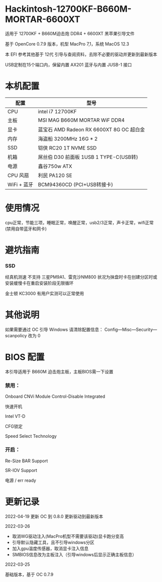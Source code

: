 # Hackintosh-12700KF-B660M-MORTAR-6600XT

适用于 12700KF + B660M迫击炮 DDR4 + 6600XT 黑苹果引导文件

基于 OpenCore 0.7.9 版本，机型 MacPro 7,1，系统 MacOS 12.3

本 EFI 参考其他基于 12代 引导与查阅资料，去除不必要的驱动并更新到最新版本

USB定制在15个端口内，保留内置 AX201 蓝牙与内置 JUSB-1 接口


# 本机配置

| 配置        | 型号                                 |
|-----------|------------------------------------|
| CPU       | intel i7 12700KF                   |
| 主板        | MSI MAG B660M MORTAR WiF DDR4      |
| 显卡        | 蓝宝石 AMD Radeon RX 6600XT 8G OC 超白金 |
| 内存        | 海盗船 3200MHz 16G * 2                |
| SSD       | 铠侠 RC20 1T NVME SSD                |
| 机箱        | 屌丝伯 D30 前面板 1USB 1 TYPE-C(USB转)    |
| 电源        | 鑫谷750w ATX                         |
| CPU 风扇    | 利民 PA120 SE                        |
| WiFi + 蓝牙 | BCM94360CD (PCI+USB转接卡)            |


# 使用情况
cpu正常，节能三项，睡眠正常，唤醒正常，usb2/3正常，声卡正常，wifi正常(禁用自带蓝牙和网卡)

# 避坑指南

### SSD

经真机测速 不支持 三星PM9A1、雷克沙NM800 状况为抹盘时卡在创建分区时或安装缓慢卡在重启安装阶段无限循环

金士顿 KC3000 有用户实测可以正常使用


# 其他说明

如果需要通过 OC 引导 Windows 请清除配置信息： Config—Misc—Security—scanpolicy 改为 0 


# BIOS 配置

本引导适用于 B660M 迫击炮主板，主板BIOS需一下设置


### 禁用：
Onboard CNVi Module Control-Disable Integrated

快速开机

Intel VT-D

CFG锁定

Speed Select Technology


### 开启：
Re-Size BAR Support

SR-IOV Support

电源 / err ready

# 更新记录

2022-04-19
更新 OC 到 0.8.0 更新驱动到最新版本


2022-03-26
- 取消WG驱动注入(MacPro机型不需要该驱动)显卡跑分变高
- 引导默认隐藏工具，且不引导windows分区
- 加入gpu温度传感器，取消显卡注入信息
- SMBIOS信息改为主板注入（引导windows后显示正确主板信息）

2022-03-25

基础版本，基于 OC 0.7.9


